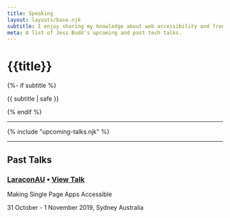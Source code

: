 ```yaml
---
title: Speaking
layout: layouts/base.njk
subtitle: I enjoy sharing my knowledge about web accessibility and front-end development at a range of conferences and events.
meta: A list of Jess Budd's upcoming and past tech talks.
---
```

<div class="container__blog talks">
  <h1>{{title}}</h1>
  {%- if subtitle %}<p class="subtitle">{{ subtitle | safe }}</p>{% endif %}

  <hr>

{% include "upcoming-talks.njk" %}

<hr>

## Past Talks

### [LaraconAU](https://laracon.com.au/) <span style="line-height: 1;">&bull; </span><a href="https://noti.st/jessbudd/pQ4gBc/" class="talk__link">  View Talk</a></p>

<p class="talk__title">Making Single Page Apps Accessible</p>

31 October - 1 November 2019, Sydney Australia 




</div>
